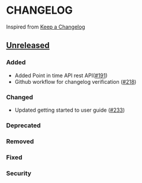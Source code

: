 # CHANGELOG
Inspired from [Keep a Changelog](https://keepachangelog.com/en/1.0.0/)

## [Unreleased]
### Added
- Added Point in time API rest API([#191](https://github.com/opensearch-project/opensearch-py/pull/191))
- Github workflow for changelog verification ([#218](https://github.com/opensearch-project/opensearch-py/pull/218))
### Changed
- Updated getting started to user guide ([#233](https://github.com/opensearch-project/opensearch-py/pull/233))
### Deprecated

### Removed

### Fixed

### Security


[Unreleased]: https://github.com/opensearch-project/opensearch-py/compare/2.0...HEAD